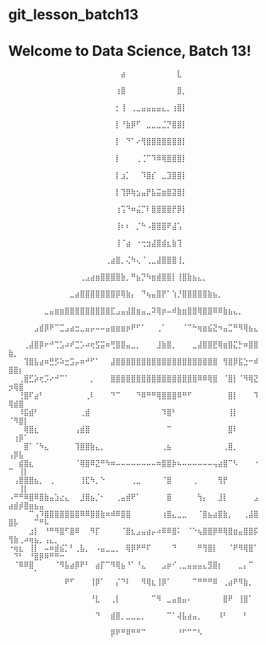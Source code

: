 # git_lesson_batch13
# Welcome to Data Science, Batch 13!


⠀⠀⠀⠀⠀⠀⠀⠀⠀⠀⠀⠀⠀⠀⠀⠀⠀⠀⠀⠀⠀⠀⣴⠀⠀⠀⠀⠀⠀⠀⠀⠀⠀⣇⠀⠀⠀⠀⠀⠀⠀⠀⠀⠀⠀⠀⠀⠀⠀⠀⠀⠀⠀⠀⠀⠀⠀⠀⠀⠀
⠀⠀⠀⠀⠀⠀⠀⠀⠀⠀⠀⠀⠀⠀⠀⠀⠀⠀⠀⠀⠀⢰⣿⠀⠀⠀⠀⠀⠀⠀⠀⠀⠀⣿⡀⠀⠀⠀⠀⠀⠀⠀⠀⠀⠀⠀⠀⠀⠀⠀⠀⠀⠀⠀⠀⠀⠀⠀⠀⠀
⠀⠀⠀⠀⠀⠀⠀⠀⠀⠀⠀⠀⠀⠀⠀⠀⠀⠀⠀⠀⠀⡂⢸⠀⢀⣀⣤⣤⣤⣤⣄⡀⢰⣿⡇⠀⠀⠀⠀⠀⠀⠀⠀⠀⠀⠀⠀⠀⠀⠀⠀⠀⠀⠀⠀⠀⠀⠀⠀⠀
⠀⠀⠀⠀⠀⠀⠀⠀⠀⠀⠀⠀⠀⠀⠀⠀⠀⠀⠀⠀⠀⡇⠘⣷⡿⠋⠀⣀⣀⣀⣈⡙⣿⣿⡇⠀⠀⠀⠀⠀⠀⠀⠀⠀⠀⠀⠀⠀⠀⠀⠀⠀⠀⠀⠀⠀⠀⠀⠀⠀
⠀⠀⠀⠀⠀⠀⠀⠀⠀⠀⠀⠀⠀⠀⠀⠀⠀⠀⠀⠀⠀⡇⠀⠙⠁⠔⢻⣿⣿⣿⣿⣿⣿⣿⡇⠀⠀⠀⠀⠀⠀⠀⠀⠀⠀⠀⠀⠀⠀⠀⠀⠀⠀⠀⠀⠀⠀⠀⠀⠀
⠀⠀⠀⠀⠀⠀⠀⠀⠀⠀⠀⠀⠀⠀⠀⠀⠀⠀⠀⠀⠀⡇⠀⠀⠀⢀⢈⠉⠹⠿⢿⣿⣿⣿⡇⠀⠀⠀⠀⠀⠀⠀⠀⠀⠀⠀⠀⠀⠀⠀⠀⠀⠀⠀⠀⠀⠀⠀⠀⠀
⠀⠀⠀⠀⠀⠀⠀⠀⠀⠀⠀⠀⠀⠀⠀⠀⠀⠀⠀⠀⠀⡇⣰⡁⠀⠀⠹⣿⡎⠀⣀⣹⣿⣿⡇⠀⠀⠀⠀⠀⠀⠀⠀⠀⠀⠀⠀⠀⠀⠀⠀⠀⠀⠀⠀⠀⠀⠀⠀⠀
⠀⠀⠀⠀⠀⠀⠀⠀⠀⠀⠀⠀⠀⠀⠀⠀⠀⠀⠀⠀⠀⡇⢹⡿⢷⣢⣤⡟⣧⣭⣶⣿⣽⣿⡇⠀⠀⠀⠀⠀⠀⠀⠀⠀⠀⠀⠀⠀⠀⠀⠀⠀⠀⠀⠀⠀⠀⠀⠀⠀
⠀⠀⠀⠀⠀⠀⠀⠀⠀⠀⠀⠀⠀⠀⠀⠀⠀⠀⠀⠀⠀⢰⢩⠙⠶⣬⡉⠇⣿⣿⣿⣿⡟⡿⡇⠀⠀⠀⠀⠀⠀⠀⠀⠀⠀⠀⠀⠀⠀⠀⠀⠀⠀⠀⠀⠀⠀⠀⠀⠀
⠀⠀⠀⠀⠀⠀⠀⠀⠀⠀⠀⠀⠀⠀⠀⠀⠀⠀⠀⠀⠀⢸⠆⠆⠀⡈⠓⠠⣿⣿⣿⠟⣼⢡⠀⠀⠀⠀⠀⠀⠀⠀⠀⠀⠀⠀⠀⠀⠀⠀⠀⠀⠀⠀⠀⠀⠀⠀⠀⠀
⠀⠀⠀⠀⠀⠀⠀⠀⠀⠀⠀⠀⠀⠀⠀⠀⠀⠀⠀⠀⠀⢸⠈⣴⠀⠐⢒⣲⣼⣿⣾⣆⣷⢹⠀⠀⠀⠀⠀⠀⠀⠀⠀⠀⠀⠀⠀⠀⠀⠀⠀⠀⠀⠀⠀⠀⠀⠀⠀⠀
⠀⠀⠀⠀⠀⠀⠀⠀⠀⠀⠀⠀⠀⠀⠀⠀⠀⠀⠀⢀⣴⣿⡀⢌⠳⢄⠈⢀⣀⣼⣿⣿⣿⢸⡀⠀⠀⠀⠀⠀⠀⠀⠀⠀⠀⠀⠀⠀⠀⠀⠀⠀⠀⠀⠀⠀⠀⠀⠀⠀
⠀⠀⠀⠀⠀⠀⠀⠀⠀⠀⠀⠀⠀⠀⢀⣠⣴⣶⣿⣿⣿⣿⣷⡀⠛⣦⡙⠳⣶⣾⣿⣿⡇⢸⣿⣷⣦⣄⡀⠀⠀⠀⠀⠀⠀⠀⠀⠀⠀⠀⠀⠀⠀⠀⠀⠀⠀⠀⠀⠀
⠀⠀⠀⠀⠀⠀⠀⠀⠀⠀⠀⠀⣀⣴⣿⣿⣿⣿⣿⣿⣿⡿⢿⣷⡄⠀⠙⢦⣤⣿⡟⠁⢱⡘⣿⣿⣿⣿⣿⣷⣦⡀⠀⠀⠀⠀⠀⠀⠀⠀⠀⠀⠀⠀⠀⠀⠀⠀⠀⠀
⠀⠀⠀⠀⠀⠀⠀⣀⣤⣶⣶⣿⣿⣿⣿⣿⣿⣿⣿⣿⣏⣠⣤⣼⣿⣶⣤⣀⠽⢿⡶⠤⠾⣷⣶⣿⣿⢿⣿⣿⠿⠿⣷⣦⣄⡀⠀⠀⠀⠀⠀⠀⠀⠀⠀⠀⠀⠀⠀⠀
⠀⠀⠀⠀⠀⣠⣾⡿⠟⠉⣉⣠⣴⣒⣀⣤⡤⠤⠤⣤⣶⣶⣶⡶⠟⠋⠁⠀⠀⢀⠁⠀⠀⠀⠈⠉⠓⢶⣶⣮⣝⠲⣤⣉⠛⠻⢿⣦⣄⠀⠀⠀⠀⠀⠀⠀⠀⠀⠀⠀
⠀⠀⠀⢀⣼⣿⡿⠖⠚⢉⣡⠴⠞⣉⡡⠴⢖⣫⣭⠶⢛⣿⣿⣤⣀⡀⠀⠀⠀⣸⣷⣿⡀⠀⠀⠀⣀⣼⣿⣿⣟⢿⣶⣿⣍⡓⠶⣿⣿⣷⡀⠀⠀⠀⠀⠀⠀⠀⠀⠀
⠀⠀⠀⢹⣿⣧⣴⠶⣛⡫⠵⣒⣩⡤⠶⠚⠋⠁⠀⠀⣼⣿⣿⣿⣿⣿⣿⣿⣿⣿⣿⣿⣿⣿⣿⣿⣿⣿⣿⣿⣿⠀⢻⣿⡿⣯⣑⠒⠾⣿⣿⡆⠀⠀⠀⠀⠀⠀⠀⠀
⠀⠀⢀⣿⣋⡵⢖⡩⠔⠚⠉⠁⠀⠀⠀⠀⡀⠀⠀⠀⣿⣿⣿⣿⣿⣿⣿⣿⣿⣿⣿⣿⣿⣿⣿⣿⣿⠿⠿⢿⣿⠀⠈⣿⡇⠈⠻⢿⣝⡲⢿⣿⠀⠀⠀⠀⠀⠀⠀⠀
⠀⠀⢘⣿⠏⣴⠃⠀⠀⠀⠀⠀⠀⠀⠀⢀⠇⠀⠀⠀⠙⠉⠀⠀⠀⠙⠿⠛⠛⢿⣿⣿⣿⠿⠛⠋⠀⠀⠀⠀⠀⠀⠀⣿⡇⠀⠀⠀⠹⢿⣾⣿⠀⠀⠀⠀⠀⠀⠀⠀
⠀⠀⠸⣯⣾⠃⠀⠀⠀⠀⠀⠀⠀⠀⢀⣾⠀⠀⠀⠀⠀⠀⠀⠀⠀⠀⠀⠀⠀⠀⠹⣿⠃⠀⠀⠀⠀⠀⠀⠀⠀⠀⠀⢸⡇⠀⠀⠀⠀⠈⠻⣿⡇⠀⠀⠀⠀⠀⠀⠀
⠀⠀⠀⢿⣿⣆⠀⠀⠀⠀⠀⠀⠀⢠⣾⣿⠀⠀⠀⠀⠀⠀⠀⠀⠀⠀⠀⠀⠀⠀⠀⠉⠀⠀⠀⠀⠀⠀⠀⠀⠀⠀⠀⣿⠇⠀⠀⠀⠀⠀⢰⡿⠁⠀⠀⠀⠀⠀⠀⠀
⠀⠀⠀⣿⠁⠈⠳⣄⠀⠀⠀⠀⠀⢹⣿⣿⣷⣄⡀⠀⠀⠀⠀⠀⠀⠀⠀⠀⠀⠀⢀⣦⠀⠀⠀⠀⠀⠀⠀⠀⠀⠀⢀⣿⡀⠀⠀⠀⠀⢠⡿⣧⠀⠀⠀⠀⠀⠀⠀⠀
⠀⠀⣾⣿⣆⠀⠀⠀⠀⠀⠀⠀⠀⠈⢿⣿⠿⣝⠛⠳⠶⠤⠤⠤⠤⠤⠤⠤⠤⠶⣿⣿⡷⠦⠤⠤⠤⠤⠤⠤⢤⣴⣿⠉⠣⠀⠀⠀⠐⠉⠀⢸⡇⠀⠀⠀⠀⠀⠀⠀
⠀⢠⣿⣿⣿⣦⡀⠀⢀⠀⠀⠀⠀⠀⢸⣏⠳⡀⠑⠀⠀⠀⠀⠀⢀⣀⠀⠀⠀⠀⠈⣿⠀⠀⠀⠀⢀⠀⠀⠀⠀⢻⡟⠀⠀⠀⠀⠀⠀⠀⠀⢸⡇⠀⠀⠀⠀⠀⠀⠀
⠠⠛⠛⠿⣿⠿⣿⣷⣤⣱⣔⣄⠀⠀⣸⣿⣦⡈⠂⠀⠀⢀⣤⣾⠟⠁⠀⠀⠀⠀⠀⣿⠀⠀⠀⠀⠀⢳⡄⠀⠀⣸⡇⠀⠀⠀⠀⠀⣠⣴⣾⡾⣿⣶⣦⣤⠀⠀⠀⠀
⠀⠀⠀⠀⠉⢠⠹⣿⣿⣿⣿⣿⣿⣿⠿⠿⣿⣿⣷⠶⠾⠿⣿⣿⠀⠀⠀⠀⠀⠀⢰⣿⣄⣀⣀⠀⠀⠈⣿⣦⣴⣿⣷⡀⠀⠀⢀⣼⣿⣿⡧⠀⠀⠀⠉⠛⠧⠀⠀⠀
⠀⠀⠀⠀⣰⡇⠀⠘⠛⠻⣿⠋⣿⠿⠀⠀⠻⡏⠀⠀⠀⠀⠈⣿⣆⣠⣤⣴⡤⠴⠿⠿⣿⠅⠀⠈⠑⢦⣿⣿⡿⠿⢿⣿⣶⣤⣿⣿⡯⢻⣷⢀⠴⢶⣦⡀⢠⣄⡀⠀
⠐⢶⣆⠀⢸⡇⠀⠤⠶⣾⣮⡁⠃⢀⣧⡀⠀⠠⣤⣀⣀⡀⠀⢿⡿⠟⠛⠏⠀⠀⠀⠀⠙⠀⠀⠀⠀⠛⢻⣿⡇⠀⠀⠈⠟⠻⢿⣿⠁⠀⠙⠃⠀⠘⣿⡿⠿⠛⠛⠒
⠀⠈⠿⠿⣿⠀⠀⠀⠀⠈⠻⣧⣴⡿⠟⠃⠀⣴⡏⠉⠻⢿⣦⠘⠁⠘⣄⠀⠀⠀⣠⡶⠊⢀⣀⣤⣤⣤⣄⣻⣿⡆⠀⠀⠀⣀⡄⠉⠀⠀⠀⠀⠀⠀⠁⠀⠀⠀⠀⠀
⠀⠀⠀⠀⠀⠀⠀⠀⠀⠀⠀⠟⠋⠀⠀⠀⢸⡿⠁⠀⠀⡌⠙⠇⠀⠀⠻⢿⣆⢸⡿⠁⠀⠀⠀⠀⠉⠛⠛⠛⠿⠀⢀⣴⠟⠻⣷⡀⠀⠀⠀⠀⠀⠀⠀⠀⠀⠀⠀⠀
⠀⠀⠀⠀⠀⠀⠀⠀⠀⠀⠀⠀⠀⠀⠀⠀⠘⣇⠀⠀⢀⡇⠀⠀⠀⠀⠀⠀⠉⠻⠀⣀⣤⣶⣤⠄⠀⠀⠀⠀⠀⠀⣿⠟⠀⢸⣿⠁⠀⠀⠀⠀⠀⠀⠀⠀⠀⠀⠀⠀
⠀⠀⠀⠀⠀⠀⠀⠀⠀⠀⠀⠀⠀⠀⠀⠀⠀⠙⠀⠀⣾⣿⡀⣀⣀⣀⡀⠀⠀⠀⠀⠉⠁⢼⣧⣴⣤⡀⠀⠀⠀⠸⠃⠀⠀⠀⠃⠀⠀⠀⠀⠀⠀⠀⠀⠀⠀⠀⠀⠀
⠀⠀⠀⠀⠀⠀⠀⠀⠀⠀⠀⠀⠀⠀⠀⠀⠀⠀⠀⠀⡿⠟⠛⠿⠛⠛⠉⠀⠀⠀⠀⠀⠀⠘⠋⠉⠉⠣⠀⠀⠀⠀⠀⠀⠀⠀⠀⠀⠀⠀⠀⠀⠀⠀⠀⠀⠀⠀⠀⠀